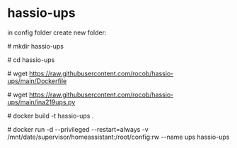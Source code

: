 # hassio-ups

in config folder create new folder:

\# mkdir hassio-ups

\# cd hassio-ups

\# wget https://raw.githubusercontent.com/rocob/hassio-ups/main/Dockerfile

\# wget https://raw.githubusercontent.com/rocob/hassio-ups/main/ina219ups.py

\# docker build -t hassio-ups .

\# docker run -d --privileged --restart=always -v /mnt/date/supervisor/homeassistant:/root/config:rw --name ups hassio-ups
